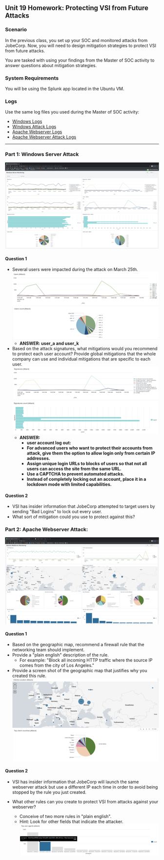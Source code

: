 ## Unit 19 Homework: Protecting VSI from Future Attacks

### Scenario

In the previous class,  you set up your SOC and monitored attacks from JobeCorp. Now, you will need to design mitigation strategies to protect VSI from future attacks. 

You are tasked with using your findings from the Master of SOC activity to answer questions about mitigation strategies.

### System Requirements 

You will be using the Splunk app located in the Ubuntu VM.

### Logs

Use the same log files you used during the Master of SOC activity:

- [Windows Logs](resources/windows_server_logs.csv)
- [Windows Attack Logs](resources/windows_server_attack_logs.csv)
- [Apache Webserver Logs](resources/apache_logs.txt	)
- [Apache Webserver Attack Logs](resources/apache_attack_logs.txt	)

---

### Part 1: Windows Server Attack

![](images/19-1.png) 
#### Question 1
- Several users were impacted during the attack on March 25th.
![](images/19-2.png)
![](images/19-3.png)
  - **ANSWER: user_a and user_k**
- Based on the attack signatures, what mitigations would you recommend to protect each user account? Provide global mitigations that the whole company can use and individual mitigations that are specific to each user.
![](images/19-4.png)
![](images/19-5.png)
  - **ANSWER:**
    - **user account log out:**
    - **For advanced users who want to protect their accounts from attack, give them the option to allow login only from certain IP addresses.**
    - **Assign unique login URLs to blocks of users so that not all users can access the site from the same URL.**
    - **Use a CAPTCHA to prevent automated attacks.**
    - **Instead of completely locking out an account, place it in a lockdown mode with limited capabilities.**
    
#### Question 2
- VSI has insider information that JobeCorp attempted to target users by sending "Bad Logins" to lock out every user.
- What sort of mitigation could you use to protect against this?
  

### Part 2: Apache Webserver Attack:
![](images/19-6.png) 
#### Question 1
- Based on the geographic map, recommend a firewall rule that the networking team should implement.
- Provide a "plain english" description of the rule.
  - For example: "Block all incoming HTTP traffic where the source IP comes from the city of Los Angeles."
- Provide a screen shot of the geographic map that justifies why you created this rule.
![](images/19-8.png)
![](images/19-10.png)
  
#### Question 2

- VSI has insider information that JobeCorp will launch the same webserver attack but use a different IP each time in order to avoid being stopped by the rule you just created.

- What other rules can you create to protect VSI from attacks against your webserver?
  - Conceive of two more rules in "plain english". 
  - Hint: Look for other fields that indicate the attacker.
  ![](images/19-11.png)
  

